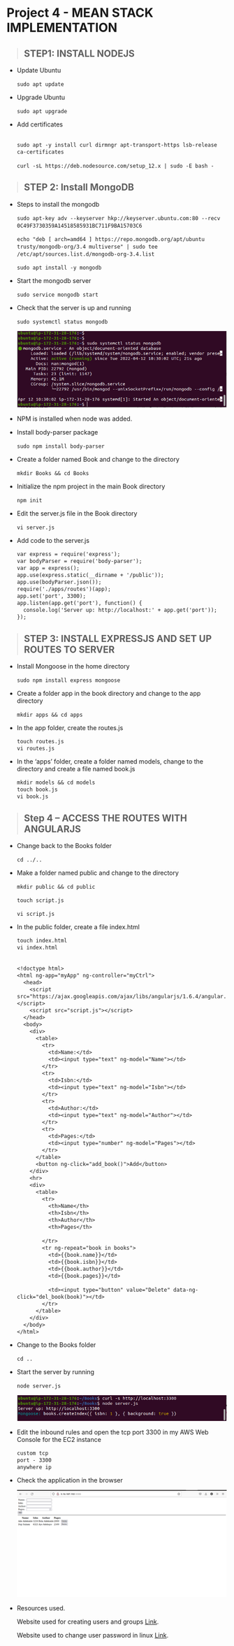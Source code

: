# Project 4 - MEAN STACK IMPLEMENTATION

> ## STEP1: INSTALL NODEJS

- Update Ubuntu

  `sudo apt update`

- Upgrade Ubuntu

  `sudo apt upgrade`

- Add certificates

  ```

  sudo apt -y install curl dirmngr apt-transport-https lsb-release ca-certificates

  curl -sL https://deb.nodesource.com/setup_12.x | sudo -E bash -
  ```

> ## STEP 2: Install MongoDB

- Steps to install the mongodb

  `sudo apt-key adv --keyserver hkp://keyserver.ubuntu.com:80 --recv 0C49F3730359A14518585931BC711F9BA15703C6`

  `echo "deb [ arch=amd64 ] https://repo.mongodb.org/apt/ubuntu trusty/mongodb-org/3.4 multiverse" | sudo tee /etc/apt/sources.list.d/mongodb-org-3.4.list`

  `sudo apt install -y mongodb`

- Start the mongodb server

  `sudo service mongodb start`

- Check that the server is up and running

  `sudo systemctl status mongodb`

  ![mongodb status](images/project-4/mongodb-server-active.png)

- NPM is installed when node was added.

- Install body-parser package

  `sudo npm install body-parser`

- Create a folder named Book and change to the directory

  `mkdir Books && cd Books`

- Initialize the npm project in the main Book directory

  `npm init`

- Edit the server.js file in the Book directory

  `vi server.js`

- Add code to the server.js

  ```
  var express = require('express');
  var bodyParser = require('body-parser');
  var app = express();
  app.use(express.static(__dirname + '/public'));
  app.use(bodyParser.json());
  require('./apps/routes')(app);
  app.set('port', 3300);
  app.listen(app.get('port'), function() {
    console.log('Server up: http://localhost:' + app.get('port'));
  });
  ```

> ## STEP 3: INSTALL EXPRESSJS AND SET UP ROUTES TO SERVER

- Install Mongoose in the home directory

  `sudo npm install express mongoose`

- Create a folder app in the book directory and change to the app directory

  `mkdir apps && cd apps`

- In the app folder, create the routes.js

  ```
  touch routes.js
  vi routes.js
  ```

- In the ‘apps’ folder, create a folder named models, change to the directory and create a file named book.js

  ```
  mkdir models && cd models
  touch book.js
  vi book.js
  ```

> ## Step 4 – ACCESS THE ROUTES WITH ANGULARJS

- Change back to the Books folder

  `cd ../..`

- Make a folder named public and change to the directory

  `mkdir public && cd public`

  `touch script.js`

  `vi script.js`

- In the public folder, create a file index.html

  ```
  touch index.html
  vi index.html


  <!doctype html>
  <html ng-app="myApp" ng-controller="myCtrl">
    <head>
      <script src="https://ajax.googleapis.com/ajax/libs/angularjs/1.6.4/angular.min.js"></script>
      <script src="script.js"></script>
    </head>
    <body>
      <div>
        <table>
          <tr>
            <td>Name:</td>
            <td><input type="text" ng-model="Name"></td>
          </tr>
          <tr>
            <td>Isbn:</td>
            <td><input type="text" ng-model="Isbn"></td>
          </tr>
          <tr>
            <td>Author:</td>
            <td><input type="text" ng-model="Author"></td>
          </tr>
          <tr>
            <td>Pages:</td>
            <td><input type="number" ng-model="Pages"></td>
          </tr>
        </table>
        <button ng-click="add_book()">Add</button>
      </div>
      <hr>
      <div>
        <table>
          <tr>
            <th>Name</th>
            <th>Isbn</th>
            <th>Author</th>
            <th>Pages</th>

          </tr>
          <tr ng-repeat="book in books">
            <td>{{book.name}}</td>
            <td>{{book.isbn}}</td>
            <td>{{book.author}}</td>
            <td>{{book.pages}}</td>

            <td><input type="button" value="Delete" data-ng-click="del_book(book)"></td>
          </tr>
        </table>
      </div>
    </body>
  </html>
  ```

- Change to the Books folder

  `cd ..`

- Start the server by running

  `node server.js`

  ![Node server running](images/project-4/node-server-running.png)

- Edit the inbound rules and open the tcp port 3300 in my AWS Web Console for the EC2 instance

  ```
  custom tcp
  port - 3300
  anywhere ip
  ```

- Check the application in the browser

  ![application in the browser](images/project-4/browser-view.png)

- Resources used.

  Website used for creating users and groups [Link](https://www.techrepublic.com/article/how-to-create-users-and-groups-in-linux-from-the-command-line/).

  Website used to change user password in linux [Link](https://www.tomshardware.com/how-to/change-passwords-in-linux).
